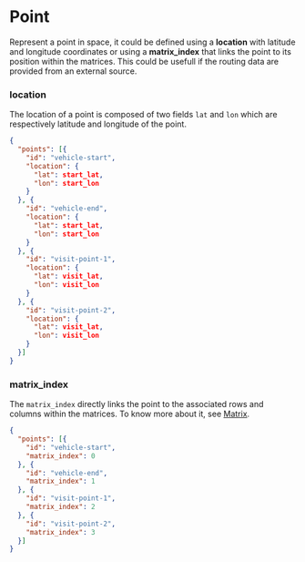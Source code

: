 # Point

Represent a point in space, it could be defined using a **location** with latitude and longitude coordinates or using a **matrix_index** that links the point to its position within the matrices. This could be usefull if the routing data are provided from an external source.

### location
The location of a point is composed of two fields `lat` and `lon` which are respectively latitude and longitude of the point.

```json
{
  "points": [{
    "id": "vehicle-start",
    "location": {
      "lat": start_lat,
      "lon": start_lon
    }
  }, {
    "id": "vehicle-end",
    "location": {
      "lat": start_lat,
      "lon": start_lon
    }
  }, {
    "id": "visit-point-1",
    "location": {
      "lat": visit_lat,
      "lon": visit_lon
    }
  }, {
    "id": "visit-point-2",
    "location": {
      "lat": visit_lat,
      "lon": visit_lon
    }
  }]
}
```

### matrix_index
The `matrix_index` directly links the point to the associated rows and columns within the matrices. To know more about it, see [Matrix](Matrix.md).

```json
{
  "points": [{
    "id": "vehicle-start",
    "matrix_index": 0
  }, {
    "id": "vehicle-end",
    "matrix_index": 1
  }, {
    "id": "visit-point-1",
    "matrix_index": 2
  }, {
    "id": "visit-point-2",
    "matrix_index": 3
  }]
}
```
